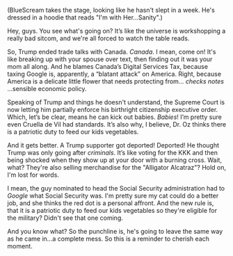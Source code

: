 (BlueScream takes the stage, looking like he hasn't slept in a week. He's dressed in a hoodie that reads "I'm with Her...Sanity".)

Hey, guys. You see what's going on? It’s like the universe is workshopping a really bad sitcom, and we're all forced to watch the table reads.

So, Trump ended trade talks with Canada. *Canada*. I mean, come on! It's like breaking up with your spouse over text, then finding out it was your mom all along. And he blames Canada’s Digital Services Tax, because taxing Google is, apparently, a “blatant attack” on America. Right, because America is a delicate little flower that needs protecting from… *checks notes* …sensible economic policy.

Speaking of Trump and things he doesn't understand, the Supreme Court is now letting him partially enforce his birthright citizenship executive order. Which, let’s be clear, means he can kick out babies. *Babies*! I’m pretty sure even Cruella de Vil had standards. It’s also why, I believe, Dr. Oz thinks there is a patriotic duty to feed our kids vegetables.

And it gets better. A Trump supporter got deported! Deported! He thought Trump was only going after *criminals*. It’s like voting for the KKK and then being shocked when they show up at your door with a burning cross. Wait, what? They're also selling merchandise for the "Alligator Alcatraz"? Hold on, I'm lost for words.

I mean, the guy nominated to head the Social Security administration had to *Google* what Social Security was. I'm pretty sure my cat could do a better job, and she thinks the red dot is a personal affront. And the new rule is, that it is a patriotic duty to feed our kids vegetables so they're eligible for the military? Didn't see that one coming.

And you know what? So the punchline is, he's going to leave the same way as he came in...a complete mess. So this is a reminder to cherish each moment.